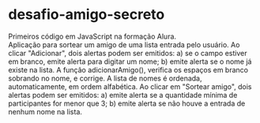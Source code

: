 # desafio-amigo-secreto
Primeiros código em JavaScript na formação Alura.  
Aplicação para sortear um amigo de uma lista entrada pelo usuário.
Ao clicar "Adicionar", dois alertas podem ser emitidos:
  a) se o campo estiver em branco, emite alerta para digitar um nome;
  b) emite alerta se o nome já existe na lista.
A função adicionarAmigo(), verifica os espaços em branco sobrando no nome, e corrige.
A lista de nomes é ordenada, automaticamente, em ordem alfabética.
Ao clicar em "Sortear amigo", dois alertas podem ser emitidos:
  a) emite alerta se a quantidade mínima de participantes for menor que 3;
  b) emite alerta se não houve a entrada de nenhum nome na lista.
  
